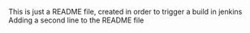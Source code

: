This is just a README file, created in order to trigger a build in jenkins
Adding a second line to the README file
